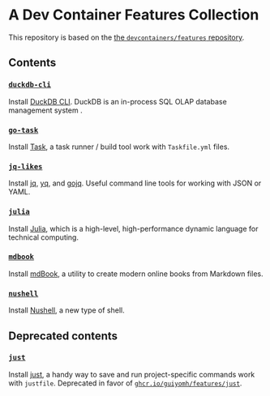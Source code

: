 # A Dev Container Features Collection

This repository is based on the [the `devcontainers/features` repository](https://github.com/devcontainers/features).

## Contents

### [`duckdb-cli`](src/duckdb-cli/README.md)

Install [DuckDB CLI](https://duckdb.org/docs/api/cli). DuckDB is an in-process SQL OLAP database management system .

### [`go-task`](src/go-task/README.md)

Install [Task](https://taskfile.dev), a task runner / build tool work with `Taskfile.yml` files.

### [`jq-likes`](src/jq-likes/README.md)

Install [jq](https://stedolan.github.io/jq/),
[yq](https://github.com/mikefarah/yq), and [gojq](https://github.com/itchyny/gojq).
Useful command line tools for working with JSON or YAML.

### [`julia`](src/julia/README.md)

Install [Julia](https://julialang.org), which is a high-level,
high-performance dynamic language for technical computing.

### [`mdbook`](src/mdbook/README.md)

Install [mdBook](https://rust-lang.github.io/mdBook), a utility to create modern online books from Markdown files.

### [`nushell`](src/nushell/README.md)

Install [Nushell](https://www.nushell.sh), a new type of shell.

## Deprecated contents

### [`just`](src/just/README.md)

Install [just](https://just.systems/), a handy way to save and run project-specific commands work with `justfile`.
Deprecated in favor of
[`ghcr.io/guiyomh/features/just`](https://github.com/guiyomh/features/tree/main/src/just).
